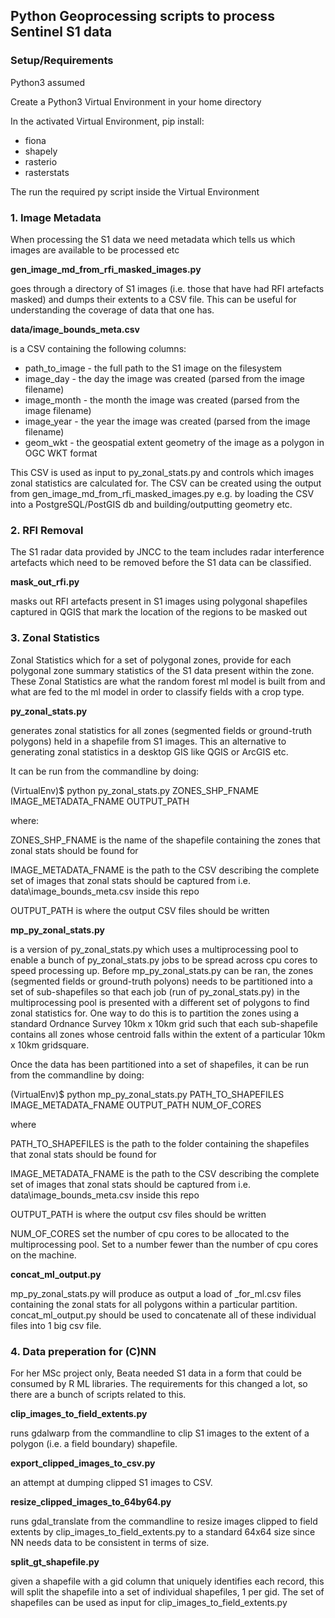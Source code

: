 ## Python Geoprocessing scripts to process Sentinel S1 data

### Setup/Requirements

Python3 assumed

Create a Python3 Virtual Environment in your home directory

In the activated Virtual Environment, pip install:

- fiona
- shapely
- rasterio
- rasterstats

The run the required py script inside the Virtual Environment

### 1. Image Metadata

When processing the S1 data we need metadata which tells us which images are available to be processed etc

**gen_image_md_from_rfi_masked_images.py**

goes through a directory of S1 images (i.e. those that have had RFI artefacts masked)
and dumps their extents to a CSV file. This can be useful for understanding the coverage
of data that one has.

**data/image_bounds_meta.csv**

is a CSV containing the following columns:

- path_to_image - the full path to the S1 image on the filesystem
- image_day - the day the image was created (parsed from the image filename)
- image_month - the month the image was created (parsed from the image filename)
- image_year - the year the image was created (parsed from the image filename)
- geom_wkt - the geospatial extent geometry of the image as a polygon in OGC WKT format

This CSV is used as input to py_zonal_stats.py and controls which images zonal statistics
are calculated for. The CSV can be created using the output from gen_image_md_from_rfi_masked_images.py
e.g. by loading the CSV into a PostgreSQL/PostGIS db and building/outputting geometry etc. 

### 2. RFI Removal

The S1 radar data provided by JNCC to the team includes radar interference artefacts which need to be
removed before the S1 data can be classified. 

**mask_out_rfi.py**

masks out RFI artefacts present in S1 images using polygonal shapefiles
captured in QGIS that mark the location of the regions to be 
masked out

### 3. Zonal Statistics

Zonal Statistics which for a set of polygonal zones, provide for each polygonal zone summary statistics of the S1
data present within the zone. These Zonal Statistics are what the random forest ml model is built from and what
are fed to the ml model in order to classify fields with a crop type.

**py_zonal_stats.py**

generates zonal statistics for all zones (segmented fields or ground-truth polygons) held in a shapefile from S1 images.
This an alternative to generating zonal statistics in a desktop GIS like QGIS or ArcGIS etc.

It can be run from the commandline by doing:

(VirtualEnv)$ python py_zonal_stats.py ZONES_SHP_FNAME IMAGE_METADATA_FNAME OUTPUT_PATH

where:

ZONES_SHP_FNAME is the name of the shapefile containing the zones that zonal stats should be found for

IMAGE_METADATA_FNAME is the path to the CSV describing the complete set of images that zonal stats should be captured from
i.e. data\image_bounds_meta.csv inside this repo

OUTPUT_PATH is where the output CSV files should be written

**mp_py_zonal_stats.py**

is a version of py_zonal_stats.py which uses a multiprocessing pool to enable
a bunch of py_zonal_stats.py jobs to be spread across cpu cores to speed processing up.
Before mp_py_zonal_stats.py can be ran, the zones (segmented fields or ground-truth polyons) needs to be partitioned
into a set of sub-shapefiles so that each job (run of py_zonal_stats.py) in the multiprocessing pool is presented with
a different set of polygons to find zonal statistics for. One way to do this is to partition the zones using a standard
Ordnance Survey 10km x 10km grid such that each sub-shapefile contains all zones whose centroid falls within the extent
of a particular 10km x 10km gridsquare.

Once the data has been partitioned into a set of shapefiles, it can be run from the commandline by doing:

(VirtualEnv)$ python mp_py_zonal_stats.py PATH_TO_SHAPEFILES IMAGE_METADATA_FNAME OUTPUT_PATH NUM_OF_CORES

where

PATH_TO_SHAPEFILES is the path to the folder containing the shapefiles that zonal stats should be found for

IMAGE_METADATA_FNAME is the path to the CSV describing the complete set of images that zonal stats should be captured from
i.e. data\image_bounds_meta.csv inside this repo

OUTPUT_PATH is where the output csv files should be written

NUM_OF_CORES set the number of cpu cores to be allocated to the multiprocessing pool. Set to a number
fewer than the number of cpu cores on the machine.

**concat_ml_output.py**

mp_py_zonal_stats.py will produce as output a load of _for_ml.csv files containing the zonal stats for all polygons
within a particular partition. concat_ml_output.py should be used to concatenate all of these individual files into
1 big csv file. 

### 4. Data preperation for (C)NN

For her MSc project only, Beata needed S1 data in a form that could be consumed by R ML libraries.
The requirements for this changed a lot, so there are a bunch of scripts related to this. 

**clip_images_to_field_extents.py**

runs gdalwarp from the commandline to clip S1 images to the extent of a 
polygon (i.e. a field boundary) shapefile.

**export_clipped_images_to_csv.py**

an attempt at dumping clipped S1 images to CSV.

**resize_clipped_images_to_64by64.py**

runs gdal_translate from the commandline to resize images clipped to field extents
by clip_images_to_field_extents.py to a standard 64x64 size since NN needs data to
be consistent in terms of size. 

**split_gt_shapefile.py**

given a shapefile with a gid column that uniquely identifies each record, this will
split the shapefile into a set of individual shapefiles, 1 per gid. The set of
shapefiles can be used as input for clip_images_to_field_extents.py 
